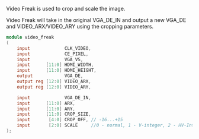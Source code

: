 Video Freak is used to crop and scale the image.

Video Freak will take in the original VGA_DE_IN and output a new VGA_DE and VIDEO_ARX/VIDEO_ARY using the cropping parameters.
 
```verilog
module video_freak
(
	input             CLK_VIDEO,
	input             CE_PIXEL,
	input             VGA_VS,
	input      [11:0] HDMI_WIDTH,
	input      [11:0] HDMI_HEIGHT,
	output            VGA_DE,
	output reg [12:0] VIDEO_ARX,
	output reg [12:0] VIDEO_ARY,

	input             VGA_DE_IN,
	input      [11:0] ARX,
	input      [11:0] ARY,
	input      [11:0] CROP_SIZE,
	input       [4:0] CROP_OFF, // -16...+15
	input       [2:0] SCALE     //0 - normal, 1 - V-integer, 2 - HV-Integer-, 3 - HV-Integer+, 4 - HV-Integer
);
```
